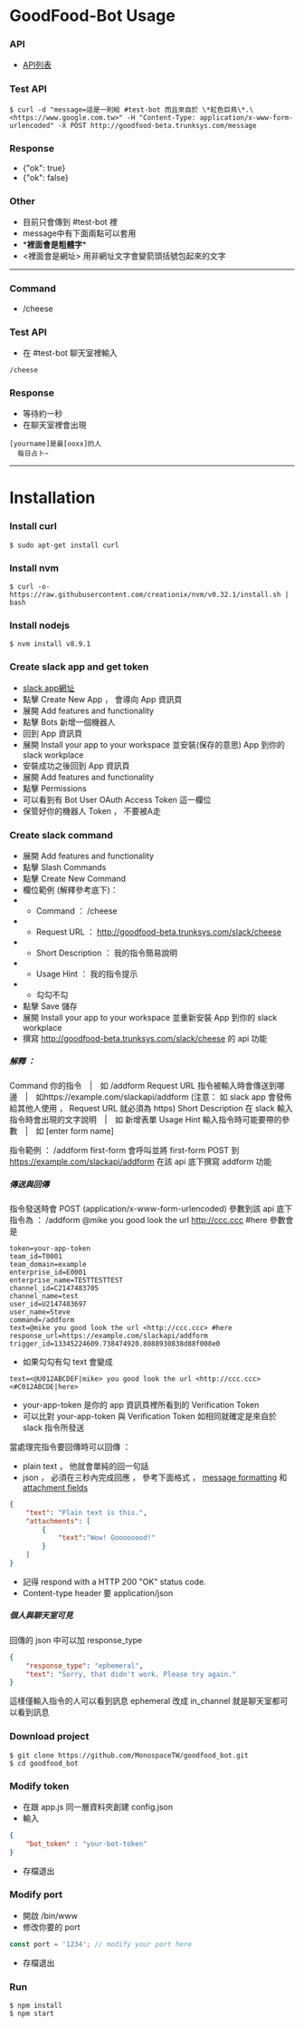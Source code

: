 # GoodFood-Bot Usage

### API
- [API列表](http://goodfood-beta.trunksys.com/docs/)

### Test API

```
$ curl -d "message=這是一則給 #test-bot 而且來自於 \*紅色巨鳥\*.\<https://www.google.com.tw>" -H "Content-Type: application/x-www-form-urlencoded" -X POST http://goodfood-beta.trunksys.com/message
```

### Response

- {"ok": true}
- {"ok": false}

### Other

- 目前只會傳到 #test-bot 裡
- message中有下面兩點可以套用
- \***裡面會是粗體字**\*
- <裡面會是網址>  用非網址文字會變箭頭括號包起來的文字

<hr>

### Command

- /cheese

### Test API

- 在 #test-bot 聊天室裡輸入
```
/cheese
```

### Response

- 等待約一秒
- 在聊天室裡會出現
```
[yourname]是最[ooxx]的人
  每日占卜~
```

<hr>

# Installation

### Install curl

```
$ sudo apt-get install curl
```

### Install nvm

```
$ curl -o- https://raw.githubusercontent.com/creationix/nvm/v0.32.1/install.sh | bash
```

### Install nodejs

```
$ nvm install v8.9.1
```

### Create slack app and get token

- [slack app網址](https://api.slack.com/apps)
- 點擊 Create New App ， 會導向 App 資訊頁
- 展開 Add features and functionality
- 點擊 Bots 新增一個機器人
- 回到 App 資訊頁
- 展開 Install your app to your workspace 並安裝(保存的意思) App 到你的 slack workplace
- 安裝成功之後回到 App 資訊頁
- 展開 Add features and functionality
- 點擊 Permissions
- 可以看到有 Bot User OAuth Access Token 這一欄位
- 保管好你的機器人 Token ， 不要被A走

### Create slack command

- 展開 Add features and functionality
- 點擊 Slash Commands
- 點擊 Create New Command
- 欄位範例 (解釋參考底下)：
- - Command ： /cheese
- - Request URL ： http://goodfood-beta.trunksys.com/slack/cheese
- - Short Description ： 我的指令簡易說明
- - Usage Hint ： 我的指令提示
- - 勾勾不勾
- 點擊 Save 儲存
- 展開 Install your app to your workspace 並重新安裝 App 到你的 slack workplace
- 撰寫 http://goodfood-beta.trunksys.com/slack/cheese 的 api 功能

##### 解釋 ：

Command 你的指令　|　如 /addform
Request URL 指令被輸入時會傳送到哪邊　|　如https://example.com/slackapi/addform
(注意： 如 slack app 會發佈給其他人使用 ， Request URL 就必須為 https)
Short Description 在 slack 輸入指令時會出現的文字說明　|　如 新增表單
Usage Hint 輸入指令時可能要帶的參數　|　如 [enter form name]

指令範例 ： /addform first-form
會呼叫並將 first-form POST 到 https://example.com/slackapi/addform
在該 api 底下撰寫 addform 功能

##### 傳送與回傳

指令發送時會 POST (application/x-www-form-urlencoded) 參數到該 api 底下
指令為 ： /addform @mike you good look the url http://ccc.ccc #here
參數會是
```
token=your-app-token
team_id=T0001
team_domain=example
enterprise_id=E0001
enterprise_name=TESTTESTTEST
channel_id=C2147483705
channel_name=test
user_id=U2147483697
user_name=Steve
command=/addform
text=@mike you good look the url <http://ccc.ccc> #here
response_url=https://example.com/slackapi/addform
trigger_id=13345224609.738474920.8088930838d88f008e0
```
- 如果勾勾有勾 text 會變成
```
text=<@U012ABCDEF|mike> you good look the url <http://ccc.ccc> <#C012ABCDE|here>
```
- your-app-token 是你的 app 資訊頁裡所看到的 Verification Token
- 可以比對 your-app-token 與 Verification Token 如相同就確定是來自於 slack 指令所發送

當處理完指令要回傳時可以回傳 ：
- plain text ， 他就會單純的回一句話
- json ， 必須在三秒內完成回應 ， 參考下面格式 ， [message formatting](https://api.slack.com/docs/formatting) 和 [attachment fields](https://api.slack.com/docs/attachments)
```json
{
    "text": "Plain text is this.",
    "attachments": [
        {
            "text":"Wow! Goooooood!"
        }
    ]
}
```
- 記得 respond with a HTTP 200 "OK" status code.
- Content-type header 要 application/json

##### 個人與聊天室可見

回傳的 json 中可以加 response_type
```json
{
    "response_type": "ephemeral",
    "text": "Sorry, that didn't work. Please try again."
}
```
這樣僅輸入指令的人可以看到訊息
ephemeral 改成 in_channel 就是聊天室都可以看到訊息


### Download project

```
$ git clone https://github.com/MonospaceTW/goodfood_bot.git
$ cd goodfood_bot
```

### Modify token

- 在跟 app.js 同一層資料夾創建 config.json
- 輸入
```json
{
    "bot_token" : "your-bot-token"
}
```
- 存檔退出

### Modify port

- 開啟 /bin/www
- 修改你要的 port
```javascript
const port = '1234'; // modify your port here
```
- 存檔退出

### Run

```
$ npm install
$ npm start
```
